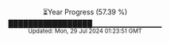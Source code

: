 <p align="center">
⏳Year Progress (57.39 %) <br>
█████████████████▁▁▁▁▁▁▁▁▁▁▁▁▁ <br>
<sub>Updated: Mon, 29 Jul 2024 01:23:51 GMT</sub>
</p>

